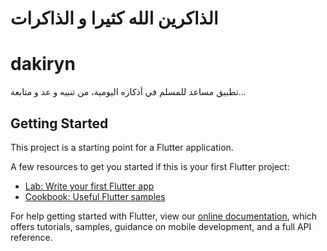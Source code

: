 # الذاكرين الله كثيرا و الذاكرات

# dakiryn

تطبيق مساعد للمسلم في أذكاره اليومية، من تنبيه و عد و متابعة...

## Getting Started

This project is a starting point for a Flutter application.

A few resources to get you started if this is your first Flutter project:

- [Lab: Write your first Flutter app](https://flutter.dev/docs/get-started/codelab)
- [Cookbook: Useful Flutter samples](https://flutter.dev/docs/cookbook)

For help getting started with Flutter, view our
[online documentation](https://flutter.dev/docs), which offers tutorials,
samples, guidance on mobile development, and a full API reference.

